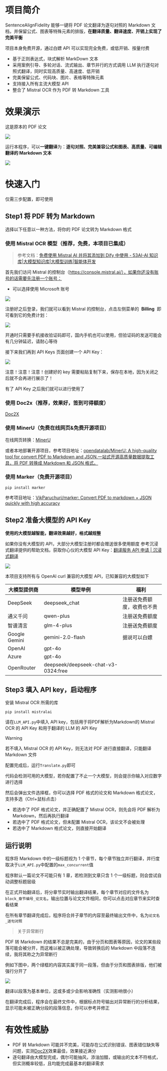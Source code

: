 # 项目简介

SentenceAlignFidelity 能够一键将 PDF 论文翻译为逐句对照的 Markdown 文档，并保留公式、图表等特殊元素的排版，**在翻译质量、翻译速度、开销上实现了完美平衡**

项目本身免费开源，通过白嫖 API 可以实现完全免费，或低开销、按量付费

- 基于正则表达式，块式解析 MarkDown 文本
- 采用案例引导、多轮对话、流式输出、章节并行的方式调用 LLM 执行逐句对照式翻译，同时实现高质量、高速度、低开销
- 完美保留公式、代码块、图片、表格等特殊元素
- 支持接入所有主流大模型 API
- 整合了 Mistral OCR 作为 PDF 转 Markdown 工具

# 效果演示

这是原本的 PDF 论文

![](assets/论文一键翻译ReadMe.assets/file-20250401151117553.png)


运行本程序，可以**一键翻译**为：**逐句对照、完美兼容公式和图表、高质量、可编辑翻译的 Markdown 文本**

![](assets/论文一键翻译ReadMe.assets/file-20250401152133623.png)


# 快速入门

仅需三步配置，即可使用

## Step1 将 PDF 转为 Markdown

选择以下任意以一种方法，将你的 PDF 论文转为 Markdown 格式

### 使用 Mistral OCR 模型（推荐，免费，本项目已集成）

> 参考文档：[免费使用 Mistral AI 并将其添加到 Dify 中使用 - 53AI-AI 知识库|大模型知识库|大模型训练|智能体开发](https://www.53ai.com/news/dify/2024102787312.html)

首先我们访问 Mistral 的控制台（https://console.mistral.ai/），如果你还没有账号的话需要先注册一个账号：

- 可以选择使用 Microsoft 账号

![](https://api.ibos.cn/v4/weapparticle/accesswximg?aid=91923&url=aHR0cHM6Ly9tbWJpei5xcGljLmNuL21tYml6X2pwZy9XRjhHbkl4TFd1NzZSOFptbWFCczVTaWJpYXZnYjhkb0FrUkJlbVUwb2w1MDVMNU5OcVdIVTVBdW9jTGliZDdTZjN1MTZpY1RCUWtSM2JvNGliOFVkNVI1NllBLzY0MD93eF9mbXQ9anBlZyZhbXA=;from=appmsg)

注册好之后登录，我们就可以看到 Mistral 的控制台，点击左侧菜单的  **Billing**  即可看到它的免费计划：

![](https://api.ibos.cn/v4/weapparticle/accesswximg?aid=91923&url=aHR0cHM6Ly9tbWJpei5xcGljLmNuL21tYml6X2pwZy9XRjhHbkl4TFd1NzZSOFptbWFCczVTaWJpYXZnYjhkb0FrV0ZSaWFSbElnZjBWeU9wUzBDeUZhU2JMU1lDTUlVZWljWkZvRVBrRmFtaWEyalJianBHbG9GQVNRLzY0MD93eF9mbXQ9anBlZyZhbXA=;from=appmsg)

开通时只需要手机接收验证码即可，国内手机也可以使用，但验证码的发送可能会有几分钟延迟，请耐心等待

接下来我们再到 API Keys 页面创建一个 API Key：

![](https://api.ibos.cn/v4/weapparticle/accesswximg?aid=91923&url=aHR0cHM6Ly9tbWJpei5xcGljLmNuL21tYml6X2pwZy9XRjhHbkl4TFd1NzZSOFptbWFCczVTaWJpYXZnYjhkb0FrWnhNY2QwUE8ySk5WZlVXWERPTWxOUFNWc0g1aWE3VDlpY2QzVGV3OVFwaWNnanBGWGpsbFZhb2hRLzY0MD93eF9mbXQ9anBlZyZhbXA=;from=appmsg)

注意！注意！注意！创建好的 key 需要粘贴复制下来，保存在本地，因为关闭之后就不会再进行展示了！

有了 API Key 之后我们就可以进行使用了

### 使用 Doc2x（推荐，效果好，签到可得额度）

[Doc2X](https://doc2x.noedgeai.com/)

### 使用 MinerU（免费在线网页&免费开源项目）

在线网页转换：[MinerU](https://opendatalab.com/OpenSourceTools/Extractor/PDF)

或者本地部署开源项目，参考项目地址：[opendatalab/MinerU: A high-quality tool for convert PDF to Markdown and JSON.一站式开源高质量数据提取工具，将 PDF 转换成 Markdown 和 JSON 格式。](https://github.com/opendatalab/MinerU)

### 使用 Marker（免费开源项目）

```
pip install marker
```

参考项目地址：[VikParuchuri/marker: Convert PDF to markdown + JSON quickly with high accuracy](https://github.com/VikParuchuri/marker)

## Step2 准备大模型的 API Key

**使用的大模型越智能，翻译效果越好，格式越规整**

如果你没有大模型的 API，大部分大模型注册时都会赠送很多使用额度
参考沉浸式翻译提供的帮助文档，获取你心仪的大模型 API Key：[翻译服务 API 申请 | 沉浸式翻译](https://immersivetranslate.com/zh-Hans/docs/services/)

![](assets/论文一键翻译ReadMe.assets/file-20250401101902431.png)

本项目支持所有与 OpenAI curl 兼容的大模型 API，已知兼容的大模型如下

| 大模型提供商  | 模型举例                            | 福利                       |
| ------------- | ----------------------------------- | -------------------------- |
| DeepSeek      | deepseek_chat                       | 注册送免费额度，收费也不贵 |
| 通义千问      | qwen-plus                           | 注册送免费额度             |
| 智谱清言      | glm-4-plus                          | 注册送免费额度             |
| Google Gemini | gemini-2.0-flash                    | 据说可以白嫖               |
| OpenAI        | gpt-4o                              |                            |
| Azure         | gpt-4o                              |                            |
| OpenRouter    | deepseek/deepseek-chat-v3-0324:free |                            |

## Step3 填入 API key，启动程序

安装 Mistral OCR 所需的库

```
pip install mistralai
```


请在`LLM_API.py`中填入 API key，包括用于将PDF解析为Markdown的 Mistral OCR 的 API Key 和用于翻译的 LLM 的 API Key

> [!warning]
> 若不填入 Mistral OCR 的 API Key，则无法对 PDF 进行直接翻译，只能翻译 Markdown 文件

配置完成后，运行`Translate.py`即可

代码会检测可用的大模型，若你配置了不止一个大模型，则会提示你输入对应数字进行选择

然后会弹出文件选择框，你可以选择 PDF 格式的论文和 Markdown 格式论文，支持多选（Ctrl+鼠标点击）

- 若选中了 PDF 格式论文，并正确配置了 Mistral OCR，则先会将 PDF 解析为 Markdown，然后再执行翻译
- 若选中了 PDF 格式论文，但未配置 Mistral OCR，该论文不会被处理
- 若选中了 Markdown 格式论文，则直接开始翻译

## 运行说明

程序将 Markdown 中的一级标题视为 1 个章节，每个章节独立并行翻译，并行度取决于`LLM_API.py`中配置的`max_concurrent`值

程序默认一篇论文不可能只有 1 章，若检测到文章只含 1 个一级标题，则会尝试自动调整标题层级

在正式开始翻译后，将分章节实时输出翻译结果，每个章节对应的文件名为`block_章节编号_论文名`，输出位置与论文文件相同，你可以点击对应章节来实时查看结果

在所有章节翻译完成后，程序将合并子章节的内容至最终输出文件中，名为`论文名_逐句对照`

>关于异常断行

PDF 转 Markdown 的结果不总是完美的，由于分页和图表等原因，论文的某些段落可能会被分开，而这难以被正确处理，导致转换后的 Markdown 中段落不连续，我将其称之为异常断行

例如下图中，两个绿框的内容其实属于同一段落，但由于分页和图表排版，他们被强行分开了

![](assets/论文一键翻译ReadMe.assets/file-20250401150642725.png)

翻译以段落为基本单位，这或多或少会影响准确性（实测影响很小）

在翻译完成后，程序会在最终文件中，根据标点符号输出对异常断行的分析结果，显示可能未被正确分段的段落信息，你可以参考并修正

# 有效性威胁

- PDF 转 Markdown 可能并不完美，可能存在公式识别错误、图表错位缺失等问题，实测[Doc2X](https://doc2x.noedgeai.com/)效果最佳，效果接近满分
- 逐句翻译由大模型完成，偶尔可能抽风，添油加醋，或输出的文本不符格式，但实测概率较低，且均能完成最基本的翻译需求
